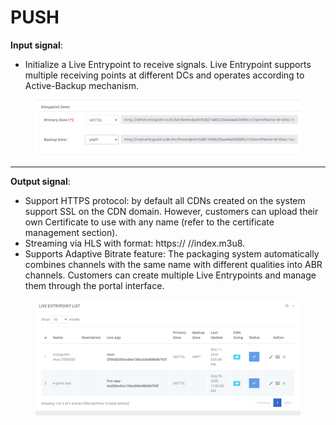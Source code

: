 # PUSH

**Input signal**:

* Initialize a Live Entrypoint to receive signals. Live Entrypoint supports multiple receiving points at different DCs and operates according to Active-Backup mechanism.

<figure><img src="../../../.gitbook/assets/image (148).png" alt=""><figcaption></figcaption></figure>

***

**Output signal**:

* Support HTTPS protocol: by default all CDNs created on the system support SSL on the CDN domain. However, customers can upload their own Certificate to use with any name (refer to the certificate management section).&#x20;
* Streaming via HLS with format: https:// //index.m3u8.
* Supports Adaptive Bitrate feature: The packaging system automatically combines channels with the same name with different qualities into ABR channels. Customers can create multiple Live Entrypoints and manage them through the portal interface.

<figure><img src="../../../.gitbook/assets/image (149).png" alt=""><figcaption></figcaption></figure>
